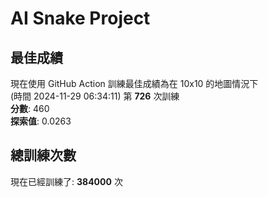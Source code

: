 
# AI Snake Project

## **最佳成績**
現在使用 GitHub Action 訓練最佳成績為在 10x10 的地圖情況下  
(時間 2024-11-29 06:34:11) 第 **726** 次訓練  
**分數**: 460  
**探索值**: 0.0263

## 總訓練次數
現在已經訓練了: **384000** 次
